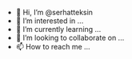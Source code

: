 - 👋 Hi, I’m @serhatteksin
- 👀 I’m interested in ...
- 🌱 I’m currently learning ...
- 💞️ I’m looking to collaborate on ...
- 📫 How to reach me ...

<!---
serhatteksin/serhatteksin is a ✨ special ✨ repository because its `README.md` (this file) appears on your GitHub profile.
You can click the Preview link to take a look at your changes.
--->

